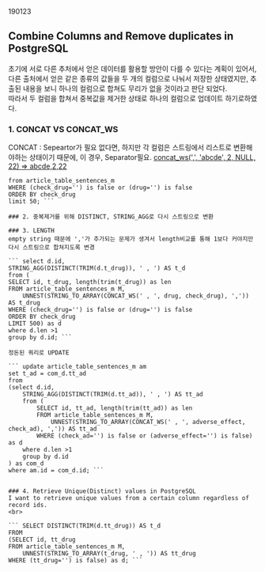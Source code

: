 190123

## Combine Columns and Remove duplicates in PostgreSQL

초기에 서로 다른 추처에서 얻은 데이터를 활용할 방안이 다를 수 있다는 계획이 있어서,
다른 출처에서 얻은 같은 종류의 값들을 두 개의 컬럼으로 나눠서 저장한 상태였지만,
추출된 내용을 보니 하나의 컬럼으로 합쳐도 무리가 없을 것이라고 판단 되었다.
<br>
따라서 두 컬럼을 합쳐서 중복값을 제거한 상태로 하나의 컬럼으로 업데이트 하기로하였다.
<br>

### 1. CONCAT VS CONCAT_WS
CONCAT : Sepeartor가 필요 없다면,
하지만 각 컬럼은 스트링에서 리스트로 변환해야하는 상태이기 때문에, 이 경우, Separator필요.
[concat_ws(',', 'abcde', 2, NULL, 22)	=> abcde,2,22](https://www.postgresql.org/docs/current/functions-string.html#FUNCTIONS-STRING-OTHER)

``` SELECT id, CONCAT_WS(' , ', drug, check_drug) as t_drug
from article_table_sentences_m
WHERE (check_drug='') is false or (drug='') is false
ORDER BY check_drug
limit 50; ```

### 2. 중복제거를 위해 DISTINCT, STRING_AGG로 다시 스트링으로 변환

### 3. LENGTH
empty string 때문에 ','가 추가되는 문제가 생겨서 length비교를 통해 1보다 커야지만 다시 스트링으로 합쳐지도록 변경

``` select d.id,
STRING_AGG(DISTINCT(TRIM(d.t_drug)), ' , ') AS t_d
from (
SELECT id, t_drug, length(trim(t_drug)) as len
FROM article_table_sentences_m M,
	UNNEST(STRING_TO_ARRAY(CONCAT_WS(' , ', drug, check_drug), ',')) AS t_drug
WHERE (check_drug='') is false or (drug='') is false
ORDER BY check_drug
LIMIT 500) as d
where d.len >1
group by d.id; ```

정돈된 쿼리로 UPDATE

``` update article_table_sentences_m am
set t_ad = com_d.tt_ad
from
(select d.id,
	STRING_AGG(DISTINCT(TRIM(d.tt_ad)), ' , ') AS tt_ad
	from (
		SELECT id, tt_ad, length(trim(tt_ad)) as len
		FROM article_table_sentences_m M,
			UNNEST(STRING_TO_ARRAY(CONCAT_WS(' , ', adverse_effect, check_ad), ',')) AS tt_ad
		WHERE (check_ad='') is false or (adverse_effect='') is false) as d
	where d.len >1
	group by d.id
) as com_d
where am.id = com_d.id; ```


### 4. Retrieve Unique(Distinct) values in PostgreSQL
I want to retrieve unique values from a certain column regardless of record ids.
<br>

``` SELECT DISTINCT(TRIM(d.tt_drug)) AS t_d
FROM
(SELECT id, tt_drug
FROM article_table_sentences_m M,
	UNNEST(STRING_TO_ARRAY(t_drug, ' , ')) AS tt_drug
WHERE (tt_drug='') is false) as d; ```
